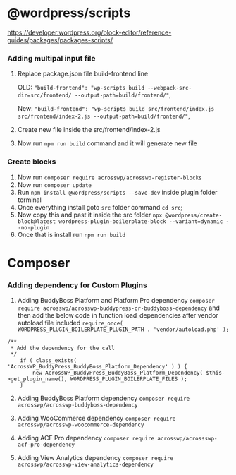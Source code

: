 # @wordpress/scripts

https://developer.wordpress.org/block-editor/reference-guides/packages/packages-scripts/

### Adding multipal input file

1.  Replace package.json file build-frontend line

    OLD: `"build-frontend": "wp-scripts build --webpack-src-dir=src/frontend/ --output-path=build/frontend/"`,

    New: `"build-frontend": "wp-scripts build src/frontend/index.js src/frontend/index-2.js --output-path=build/frontend/"`,

2.  Create new file inside the src/frontend/index-2.js
3.  Now run `npm run build` command and it will generate new file

### Create blocks

1. Now run `composer require acrosswp/acrosswp-register-blocks`
2. Now run `composer update`
3. Run `npm install @wordpress/scripts --save-dev` inside plugin folder terminal
4. Once everything install goto ```src``` folder command ```cd src```;
5. Now copy this and past it inside the src folder `npx @wordpress/create-block@latest wordpress-plugin-boilerplate-block --variant=dynamic --no-plugin`
5. Once that is install run `npm run build`

# Composer

### Adding dependency for Custom Plugins

1. Adding BuddyBoss Platform and Platform Pro dependency
   `composer require acrosswp/acrosswp-buddypress-or-buddyboss-dependency`
   and then add the below code in function load_dependencies after vendor autoload file included `require_once( WORDPRESS_PLUGIN_BOILERPLATE_PLUGIN_PATH . 'vendor/autoload.php' );`

```
/**
 * Add the dependency for the call
 */
    if ( class_exists( 'AcrossWP_BuddyPress_BuddyBoss_Platform_Dependency' ) ) {
        new AcrossWP_BuddyPress_BuddyBoss_Platform_Dependency( $this->get_plugin_name(), WORDPRESS_PLUGIN_BOILERPLATE_FILES );
    }
```

2. Adding BuddyBoss Platform dependency
   `composer require acrosswp/acrosswp-buddyboss-dependency`

3. Adding WooCommerce dependency
   `composer require acrosswp/acrosswp-woocommerce-dependency`

4. Adding ACF Pro dependency
   `composer require acrosswp/acrossswp-acf-pro-dependency`

5. Adding View Analytics dependency
   `composer require acrosswp/acrosswp-view-analytics-dependency`
